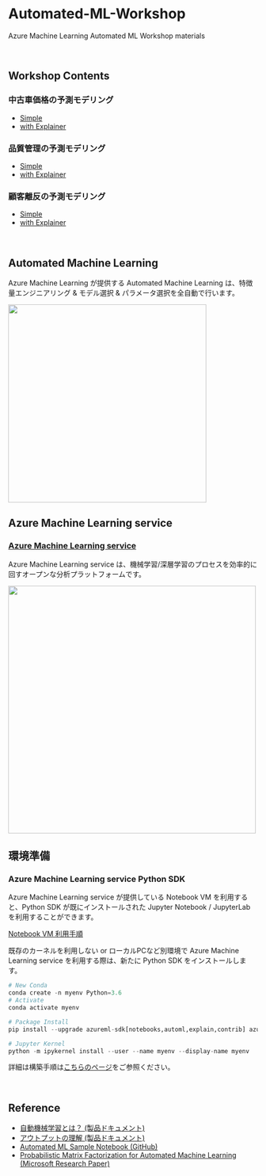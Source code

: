 # Automated-ML-Workshop

Azure Machine Learning Automated ML Workshop materials 

<br/>

## Workshop Contents
### 中古車価格の予測モデリング
- [Simple](notebooks/Automobile-regression.ipynb)
- [with Explainer](notebooks/Automobile-regression-explainer.ipynb)
### 品質管理の予測モデリング
- [Simple](notebooks/FactoryQC-classification.ipynb)
- [with Explainer](notebooks/FactoryQC-classification-explainer.ipynb)
### 顧客離反の予測モデリング
- [Simple](notebooks/Churn-classification.ipynb)
- [with Explainer](notebooks/Churn-classification-explainer.ipynb)

<br/>

## Automated Machine Learning
Azure Machine Learning が提供する Automated Machine Learning は、特徴量エンジニアリング & モデル選択 & パラメータ選択を全自動で行います。

<img src="https://docs.microsoft.com/ja-jp/azure/machine-learning/service/media/tutorial-auto-train-models/flow2.png" width=400>

## Azure Machine Learning service
### [Azure Machine Learning service](https://docs.microsoft.com/ja-JP/azure/machine-learning/service/)
Azure Machine Learning service は、機械学習/深層学習のプロセスを効率的に回すオープンな分析プラットフォームです。

<img src="https://docs.microsoft.com/en-us/azure/machine-learning/service/media/concept-azure-machine-learning-architecture/workflow.png" width = "500">   


<br/>    
  
## 環境準備
### Azure Machine Learning service Python SDK

Azure Machine Learning service が提供している Notebook VM を利用すると、Python SDK が既にインストールされた Jupyter Notebook / JupyterLab を利用することができます。

[Notebook VM 利用手順](https://docs.microsoft.com/ja-JP/azure/machine-learning/service/quickstart-run-cloud-notebook)

既存のカーネルを利用しない or ローカルPCなど別環境で Azure Machine Learning service を利用する際は、新たに Python SDK をインストールします。

```python
# New Conda
conda create -n myenv Python=3.6
# Activate 
conda activate myenv
```
```python
# Package Install
pip install --upgrade azureml-sdk[notebooks,automl,explain,contrib] azureml-dataprep
```
```python
# Jupyter Kernel
python -m ipykernel install --user --name myenv --display-name myenv
```

詳細は構築手順は[こちらのページ](https://docs.microsoft.com/ja-JP/azure/machine-learning/service/how-to-configure-environment#local)をご参照ください。

<br/>

## Reference
- [自動機械学習とは？ (製品ドキュメント)](https://docs.microsoft.com/ja-JP/azure/machine-learning/service/concept-automated-ml?WT.mc_id=oreilly-webinar-lazzeri)
- [アウトプットの理解 (製品ドキュメント)](https://docs.microsoft.com/ja-jp/azure/machine-learning/service/how-to-understand-automated-ml)
- [Automated ML Sample Notebook (GitHub)](https://github.com/Azure/MachineLearningNotebooks/tree/master/how-to-use-azureml/automated-machine-learning)
- [Probabilistic Matrix Factorization for Automated Machine Learning
(Microsoft Research Paper)](https://www.microsoft.com/en-us/research/publication/probabilistic-matrix-factorization-for-automated-machine-learning/)


